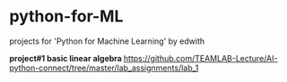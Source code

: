# python-for-ML

projects for 'Python for Machine Learning' by edwith

<b> project#1 basic linear algebra </b>
https://github.com/TEAMLAB-Lecture/AI-python-connect/tree/master/lab_assignments/lab_1
